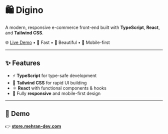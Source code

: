 # 🛍️ Digino

A modern, responsive e-commerce front-end built with **TypeScript**, **React**, and **Tailwind CSS**.

🌐 [Live Demo](https://digino.mehran-dev.com) • 🚀 Fast • 🎨 Beautiful • 📱 Mobile-first

---

## ✨ Features

- ⚡ **TypeScript** for type-safe development
- 💨 **Tailwind CSS** for rapid UI building
- ⚛️ **React** with functional components & hooks
- 📱 Fully **responsive** and mobile-first design
---

## 🚀 Demo

👉 [**store.mehran-dev.com**](https://digino.mehran-dev.com)
